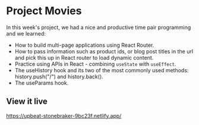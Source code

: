 # Project Movies

In this week's project, we had a nice and productive time pair programming and we learned:

- How to build multi-page applications using React Router.
- How to pass information such as product ids, or blog post titles in the url and pick this up in React router to load dynamic content.
- Practice using APIs in React - combining `useState` with `useEffect`.
- The useHistory hook and its two of the most commonly used methods: history.push("/") and history.back().
- The useParams hook.


## View it live

https://upbeat-stonebraker-9bc23f.netlify.app/
